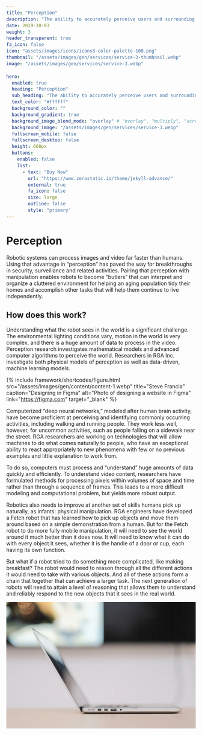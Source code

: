 ```yaml
---
title: "Perception"
description: "The ability to accurately perceive users and surrounding situations through various inputs, and to think comprehensively based on this understanding, is essential."
date: 2019-10-03
weight: 3
header_transparent: true
fa_icon: false
icon: "assets/images/icons/icons8-color-palette-100.png"
thumbnail: "/assets/images/gen/services/service-3-thumbnail.webp"
image: "/assets/images/gen/services/service-3.webp"

hero:
  enabled: true
  heading: "Perception"
  sub_heading: "The ability to accurately perceive users and surrounding situations through various inputs, and to think comprehensively based on this understanding, is essential."
  text_color: "#ffffff"
  background_color: ""
  background_gradient: true
  background_image_blend_mode: "overlay" # "overlay", "multiply", "screen"
  background_image: "/assets/images/gen/services/service-3.webp"
  fullscreen_mobile: false
  fullscreen_desktop: false
  height: 660px
  buttons:
    enabled: false
    list:
      - text: "Buy Now"
        url: "https://www.zerostatic.io/theme/jekyll-advance/"
        external: true
        fa_icon: false
        size: large
        outline: false
        style: "primary"
---
```


# Perception

Robotic systems can process images and video far faster than humans. Using that advantage in “perception” has paved the way for breakthroughs in security, surveillance and related activities. 
Pairing that perception with manipulation enables robots to become “butlers” that can interpret and organize a cluttered environment for helping an aging population tidy their homes and accomplish other tasks that will help them continue to live independently. 

## How does this work? 

Understanding what the robot sees in the world is a significant challenge. 
The environmental lighting conditions vary, motion in the world is very complex, and there is a huge amount of data to process in the video. 
Perception research investigates mathematical models and advanced computer algorithms to perceive the world. 
Researchers in RGA Inc. investigate both physical models of perception as well as data-driven, machine learning models.

{% include framework/shortcodes/figure.html src="/assets/images/gen/content/content-1.webp" title="Steve Francia" caption="Designing in Figma" alt="Photo of designing a website in Figma" link="https://figma.com" target="_blank" %}

Computerized “deep neural networks,” modeled after human brain activity, have become proficient at perceiving and identifying commonly occurring activities, including walking and running people.
They work less well, however, for uncommon activities, such as people falling on a sidewalk near the street. 
RGA researchers are working on technologies that will allow machines to do what comes naturally to people, who have an exceptional ability to react appropriately to new phenomena with few or no previous examples and little explanation to work from.

To do so, computers must process and “understand” huge amounts of data quickly and efficiently. 
To understand video content, researchers have formulated methods for processing pixels within volumes of space and time rather than through a sequence of frames. 
This leads to a more difficult modeling and computational problem, but yields more robust output.

Robotics also needs to improve at another set of skills humans pick up naturally, as infants: physical manipulation. 
RGA engineers have developed a Fetch robot that has learned how to pick up objects and move them around based on a simple demonstration from a human. 
But for the Fetch robot to do more fully mobile manipulation, it will need to see the world around it much better than it does now. 
It will need to know what it can do with every object it sees, whether it is the handle of a door or cup, each having its own function. 

But what if a robot tried to do something more complicated, like making breakfast? 
The robot would need to reason through all the different actions it would need to take with various objects. 
And all of these actions form a chain that together that can achieve a larger task. 
The next generation of robots will need to attain a level of reasoning that allows them to understand and reliably respond to the new objects that it sees in the real world.


![Design In Figma](/assets/images/gen/content/content-2.webp)

